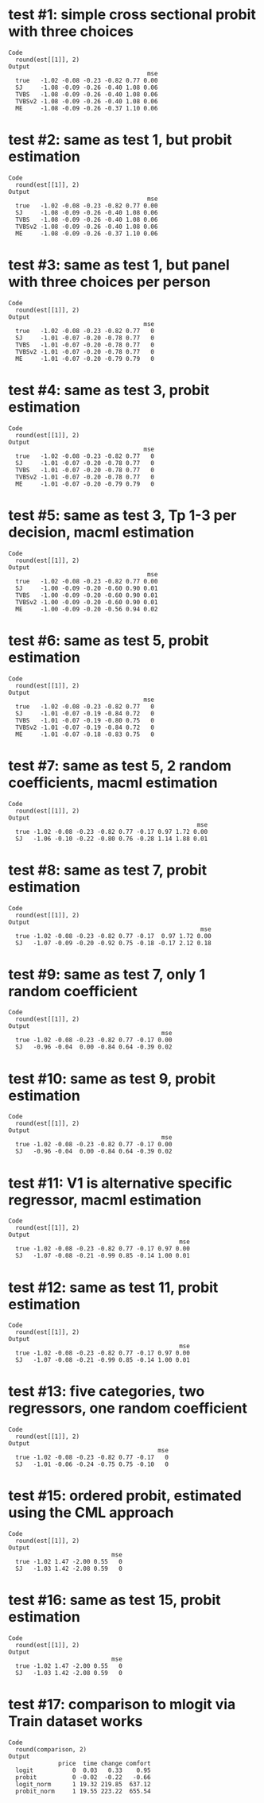# test #1: simple cross sectional probit with three choices

    Code
      round(est[[1]], 2)
    Output
                                           mse
      true   -1.02 -0.08 -0.23 -0.82 0.77 0.00
      SJ     -1.08 -0.09 -0.26 -0.40 1.08 0.06
      TVBS   -1.08 -0.09 -0.26 -0.40 1.08 0.06
      TVBSv2 -1.08 -0.09 -0.26 -0.40 1.08 0.06
      ME     -1.08 -0.09 -0.26 -0.37 1.10 0.06

# test #2: same as test 1, but probit estimation

    Code
      round(est[[1]], 2)
    Output
                                           mse
      true   -1.02 -0.08 -0.23 -0.82 0.77 0.00
      SJ     -1.08 -0.09 -0.26 -0.40 1.08 0.06
      TVBS   -1.08 -0.09 -0.26 -0.40 1.08 0.06
      TVBSv2 -1.08 -0.09 -0.26 -0.40 1.08 0.06
      ME     -1.08 -0.09 -0.26 -0.37 1.10 0.06

# test #3: same as test 1, but panel with three choices per person

    Code
      round(est[[1]], 2)
    Output
                                          mse
      true   -1.02 -0.08 -0.23 -0.82 0.77   0
      SJ     -1.01 -0.07 -0.20 -0.78 0.77   0
      TVBS   -1.01 -0.07 -0.20 -0.78 0.77   0
      TVBSv2 -1.01 -0.07 -0.20 -0.78 0.77   0
      ME     -1.01 -0.07 -0.20 -0.79 0.79   0

# test #4: same as test 3, probit estimation

    Code
      round(est[[1]], 2)
    Output
                                          mse
      true   -1.02 -0.08 -0.23 -0.82 0.77   0
      SJ     -1.01 -0.07 -0.20 -0.78 0.77   0
      TVBS   -1.01 -0.07 -0.20 -0.78 0.77   0
      TVBSv2 -1.01 -0.07 -0.20 -0.78 0.77   0
      ME     -1.01 -0.07 -0.20 -0.79 0.79   0

# test #5: same as test 3, Tp 1-3 per decision, macml estimation

    Code
      round(est[[1]], 2)
    Output
                                           mse
      true   -1.02 -0.08 -0.23 -0.82 0.77 0.00
      SJ     -1.00 -0.09 -0.20 -0.60 0.90 0.01
      TVBS   -1.00 -0.09 -0.20 -0.60 0.90 0.01
      TVBSv2 -1.00 -0.09 -0.20 -0.60 0.90 0.01
      ME     -1.00 -0.09 -0.20 -0.56 0.94 0.02

# test #6: same as test 5, probit estimation

    Code
      round(est[[1]], 2)
    Output
                                          mse
      true   -1.02 -0.08 -0.23 -0.82 0.77   0
      SJ     -1.01 -0.07 -0.19 -0.84 0.72   0
      TVBS   -1.01 -0.07 -0.19 -0.80 0.75   0
      TVBSv2 -1.01 -0.07 -0.19 -0.84 0.72   0
      ME     -1.01 -0.07 -0.18 -0.83 0.75   0

# test #7: same as test 5, 2 random coefficients, macml estimation

    Code
      round(est[[1]], 2)
    Output
                                                         mse
      true -1.02 -0.08 -0.23 -0.82 0.77 -0.17 0.97 1.72 0.00
      SJ   -1.06 -0.10 -0.22 -0.80 0.76 -0.28 1.14 1.88 0.01

# test #8: same as test 7, probit  estimation

    Code
      round(est[[1]], 2)
    Output
                                                          mse
      true -1.02 -0.08 -0.23 -0.82 0.77 -0.17  0.97 1.72 0.00
      SJ   -1.07 -0.09 -0.20 -0.92 0.75 -0.18 -0.17 2.12 0.18

# test #9: same as test 7, only 1 random coefficient

    Code
      round(est[[1]], 2)
    Output
                                               mse
      true -1.02 -0.08 -0.23 -0.82 0.77 -0.17 0.00
      SJ   -0.96 -0.04  0.00 -0.84 0.64 -0.39 0.02

# test #10: same as test 9, probit estimation

    Code
      round(est[[1]], 2)
    Output
                                               mse
      true -1.02 -0.08 -0.23 -0.82 0.77 -0.17 0.00
      SJ   -0.96 -0.04  0.00 -0.84 0.64 -0.39 0.02

# test #11: V1 is alternative specific regressor, macml estimation

    Code
      round(est[[1]], 2)
    Output
                                                    mse
      true -1.02 -0.08 -0.23 -0.82 0.77 -0.17 0.97 0.00
      SJ   -1.07 -0.08 -0.21 -0.99 0.85 -0.14 1.00 0.01

# test #12: same as test 11, probit estimation

    Code
      round(est[[1]], 2)
    Output
                                                    mse
      true -1.02 -0.08 -0.23 -0.82 0.77 -0.17 0.97 0.00
      SJ   -1.07 -0.08 -0.21 -0.99 0.85 -0.14 1.00 0.01

# test #13: five categories, two regressors, one random coefficient

    Code
      round(est[[1]], 2)
    Output
                                              mse
      true -1.02 -0.08 -0.23 -0.82 0.77 -0.17   0
      SJ   -1.01 -0.06 -0.24 -0.75 0.75 -0.10   0

# test #15: ordered probit, estimated using the CML approach

    Code
      round(est[[1]], 2)
    Output
                                 mse
      true -1.02 1.47 -2.00 0.55   0
      SJ   -1.03 1.42 -2.08 0.59   0

# test #16: same as test 15, probit estimation

    Code
      round(est[[1]], 2)
    Output
                                 mse
      true -1.02 1.47 -2.00 0.55   0
      SJ   -1.03 1.42 -2.08 0.59   0

# test #17: comparison to mlogit via Train dataset works

    Code
      round(comparison, 2)
    Output
                  price  time change comfort
      logit           0  0.03   0.33    0.95
      probit          0 -0.02  -0.22   -0.66
      logit_norm      1 19.32 219.85  637.12
      probit_norm     1 19.55 223.22  655.54

